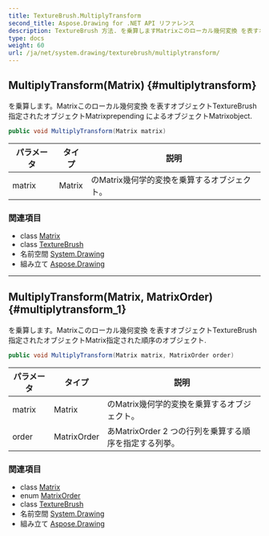```yaml
---
title: TextureBrush.MultiplyTransform
second_title: Aspose.Drawing for .NET API リファレンス
description: TextureBrush 方法. を乗算しますMatrixこのローカル幾何変換 を表すオブジェクトTextureBrush指定されたオブジェクトMatrixprepending によるオブジェクトMatrixobject.
type: docs
weight: 60
url: /ja/net/system.drawing/texturebrush/multiplytransform/
---
```

## MultiplyTransform(Matrix) {#multiplytransform}

を乗算します。Matrixこのローカル幾何変換 を表すオブジェクトTextureBrush指定されたオブジェクトMatrixprepending によるオブジェクトMatrixobject.

```csharp
public void MultiplyTransform(Matrix matrix)
```

| パラメータ | タイプ | 説明 |
| --- | --- | --- |
| matrix | Matrix | のMatrix幾何学的変換を乗算するオブジェクト。 |

### 関連項目

* class [Matrix](../../../system.drawing.drawing2d/matrix/)
* class [TextureBrush](../)
* 名前空間 [System.Drawing](../../texturebrush/)
* 組み立て [Aspose.Drawing](../../../)

---

## MultiplyTransform(Matrix, MatrixOrder) {#multiplytransform_1}

を乗算します。Matrixこのローカル幾何変換 を表すオブジェクトTextureBrush指定されたオブジェクトMatrix指定された順序のオブジェクト.

```csharp
public void MultiplyTransform(Matrix matrix, MatrixOrder order)
```

| パラメータ | タイプ | 説明 |
| --- | --- | --- |
| matrix | Matrix | のMatrix幾何学的変換を乗算するオブジェクト。 |
| order | MatrixOrder | あMatrixOrder 2 つの行列を乗算する順序を指定する列挙。 |

### 関連項目

* class [Matrix](../../../system.drawing.drawing2d/matrix/)
* enum [MatrixOrder](../../../system.drawing.drawing2d/matrixorder/)
* class [TextureBrush](../)
* 名前空間 [System.Drawing](../../texturebrush/)
* 組み立て [Aspose.Drawing](../../../)


